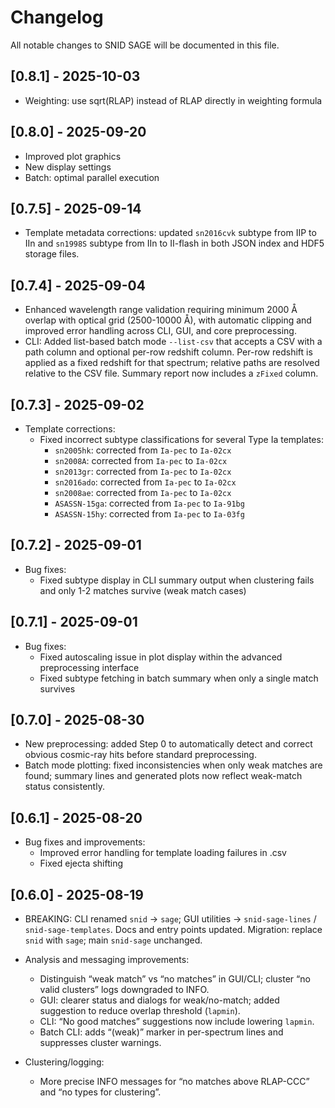 # Changelog

All notable changes to SNID SAGE will be documented in this file.

## [0.8.1] - 2025-10-03

- Weighting: use sqrt(RLAP) instead of RLAP directly in weighting formula

## [0.8.0] - 2025-09-20

- Improved plot graphics
- New display settings
- Batch: optimal parallel execution

## [0.7.5] - 2025-09-14

- Template metadata corrections: updated `sn2016cvk` subtype from IIP to IIn and `sn1998S` subtype from IIn to II-flash in both JSON index and HDF5 storage files.

## [0.7.4] - 2025-09-04

- Enhanced wavelength range validation requiring minimum 2000 Å overlap with optical grid (2500-10000 Å), with automatic clipping and improved error handling across CLI, GUI, and core preprocessing.
- CLI: Added list-based batch mode `--list-csv` that accepts a CSV with a path column and optional per-row redshift column. Per-row redshift is applied as a fixed redshift for that spectrum; relative paths are resolved relative to the CSV file. Summary report now includes a `zFixed` column.

## [0.7.3] - 2025-09-02

- Template corrections:
  - Fixed incorrect subtype classifications for several Type Ia templates:
    - `sn2005hk`: corrected from `Ia-pec` to `Ia-02cx`
    - `sn2008A`: corrected from `Ia-pec` to `Ia-02cx`
    - `sn2013gr`: corrected from `Ia-pec` to `Ia-02cx`
    - `sn2016ado`: corrected from `Ia-pec` to `Ia-02cx`
    - `sn2008ae`: corrected from `Ia-pec` to `Ia-02cx`
    - `ASASSN-15ga`: corrected from `Ia-pec` to `Ia-91bg`
    - `ASASSN-15hy`: corrected from `Ia-pec` to `Ia-03fg`


## [0.7.2] - 2025-09-01

- Bug fixes:
  - Fixed subtype display in CLI summary output when clustering fails and only 1-2 matches survive (weak match cases)

## [0.7.1] - 2025-09-01

- Bug fixes:
  - Fixed autoscaling issue in plot display within the advanced preprocessing interface
  - Fixed subtype fetching in batch summary when only a single match survives

## [0.7.0] - 2025-08-30

- New preprocessing: added Step 0 to automatically detect and correct obvious cosmic-ray hits before standard preprocessing.
- Batch mode plotting: fixed inconsistencies when only weak matches are found; summary lines and generated plots now reflect weak-match status consistently.

## [0.6.1] - 2025-08-20

- Bug fixes and improvements:
  - Improved error handling for template loading failures in .csv
  - Fixed ejecta shifting

## [0.6.0] - 2025-08-19

- BREAKING: CLI renamed `snid` → `sage`; GUI utilities → `snid-sage-lines` / `snid-sage-templates`. Docs and entry points updated. Migration: replace `snid` with `sage`; main `snid-sage` unchanged.

- Analysis and messaging improvements:
  - Distinguish “weak match” vs “no matches” in GUI/CLI; cluster “no valid clusters” logs downgraded to INFO.
  - GUI: clearer status and dialogs for weak/no-match; added suggestion to reduce overlap threshold (`lapmin`).
  - CLI: “No good matches” suggestions now include lowering `lapmin`.
  - Batch CLI: adds “(weak)” marker in per-spectrum lines and suppresses cluster warnings.

- Clustering/logging:
  - More precise INFO messages for “no matches above RLAP-CCC” and “no types for clustering”.
